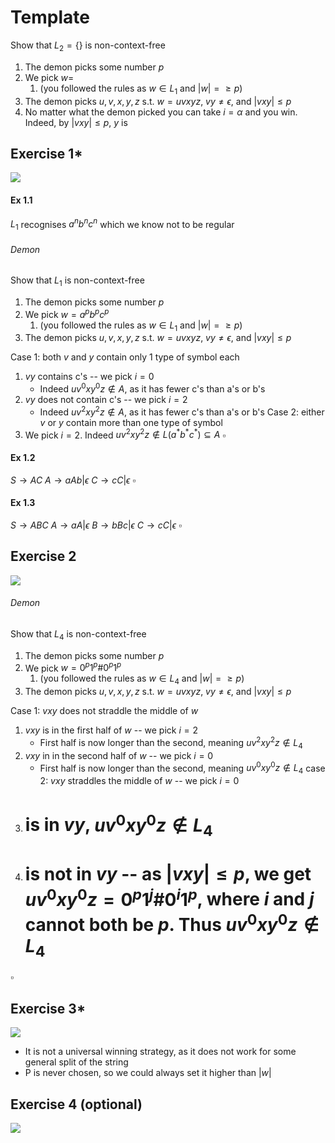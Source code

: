 # Template
Show that $L_{2}=\{\}$ is non-context-free
1. The demon picks some number $p$
2. We pick $w=$
	1. (you followed the rules as $w\in L_{1}$ and $|w|=\geq p$)
3. The demon picks $u,v,x,y,z$ s.t. $w=uvxyz$, $vy\neq\epsilon$, and $|vxy|\leq p$
4. No matter what the demon picked you can take $i=\alpha$ and you win. Indeed, by $|vxy|\leq p$, $y$ is 
## Exercise 1\*
![](Pasted%20image%2020240319101132.png)
#### Ex 1.1
$L_{1}$ recognises $a^{n}b^{n}c^{n}$ which we know not to be regular
###### Demon
Show that $L_{1}$ is non-context-free
1. The demon picks some number $p$
2. We pick $w=a^{p}b^{p}c^{p}$
	1. (you followed the rules as $w\in L_{1}$ and $|w|=\geq p$)
3. The demon picks $u,v,x,y,z$ s.t. $w=uvxyz$, $vy\neq\epsilon$, and $|vxy|\leq p$

Case 1: both $v$ and $y$ contain only 1 type of symbol each
1. $vy$ contains c's -- we pick $i=0$
	- Indeed $uv^{0}xy^{0}z\notin A$, as it has fewer c's than a's or b's
2. $vy$ does not contain c's -- we pick $i=2$
	- Indeed $uv^{2}xy^{2}z\notin A$, as it has fewer c's than a's or b's
Case 2: either $v$ or $y$ contain more than one type of symbol
1. We pick $i=2$.  Indeed $uv^{2}xy^{2}z\notin L(a^{*}b^{*}c^{*})\subseteq A$
$\square$
#### Ex 1.2
$S\rightarrow AC$
$A\rightarrow aAb | \epsilon$
$C\rightarrow cC | \epsilon$
$\square$
#### Ex 1.3
$S\rightarrow ABC$
$A\rightarrow aA | \epsilon$
$B\rightarrow bBc | \epsilon$
$C\rightarrow cC | \epsilon$
$\square$
## Exercise 2
![](Pasted%20image%2020240319103958.png)

###### Demon
Show that $L_{4}$ is non-context-free
1. The demon picks some number $p$
2. We pick $w=0^{p}1^{p}\#0^{p}1^{p}$
	1. (you followed the rules as $w\in L_{4}$ and $|w|=\geq p$)
3. The demon picks $u,v,x,y,z$ s.t. $w=uvxyz$, $vy\neq\epsilon$, and $|vxy|\leq p$

Case 1: $vxy$ does not straddle the middle of $w$
1. $vxy$ is in the first half of $w$ -- we pick $i=2$
	- First half is now longer than the second, meaning $uv^{2}xy^{2}z\notin L_{4}$
1. $vxy$ in in the second half of $w$ -- we pick $i=0$
	- First half is now longer than the second, meaning $uv^{0}xy^{0}z\notin L_{4}$
case 2: $vxy$ straddles the middle of $w$ -- we pick $i=0$
1. # is in $vy$, $uv^{0}xy^{0}z\notin L_{4}$
2. # is not in $vy$ -- as $|vxy|\leq p$, we get $uv^{0}xy^{0}z=0^{p}1^{j}\#0^{i}1^{p}$, where $i$ and $j$ cannot both be $p$. Thus $uv^{0}xy^{0}z\notin L_{4}$
$\square$
## Exercise 3\*
![](Pasted%20image%2020240319105725.png)
- It is not a universal winning strategy,  as it does not work for some general split of the string
- P is never chosen, so we could always set it higher than $|w|$
## Exercise 4 (optional)
![](Pasted%20image%2020240319110110.png)
